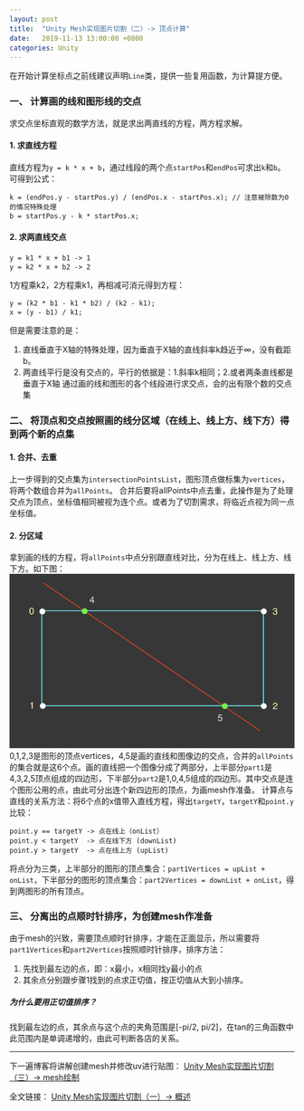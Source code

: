 ```yaml
---
layout: post
title:  "Unity Mesh实现图片切割（二）-> 顶点计算"
date:   2019-11-13 13:00:00 +0800
categories: Unity
---
```


在开始计算坐标点之前线建议声明```Line```类，提供一些复用函数，为计算提方便。
### 一、 计算画的线和图形线的交点
求交点坐标直观的数学方法，就是求出两直线的方程，两方程求解。
#### 1. 求直线方程
直线方程为```y = k * x + b```，通过线段的两个点```startPos```和```endPos```可求出```k```和```b```。
可得到公式：
```
k = (endPos.y - startPos.y) / (endPos.x - startPos.x); // 注意被除数为0的情况特殊处理
b = startPos.y - k * startPos.x;
```
#### 2. 求两直线交点

```
y = k1 * x + b1	-> 1
y = k2 * x + b2 -> 2
```
1方程乘k2，2方程乘k1，再相减可消元得到方程：
```
y = (k2 * b1 - k1 * b2) / (k2 - k1);
x = (y - b1) / k1;
```
但是需要注意的是：
1. 直线垂直于X轴的特殊处理，因为垂直于X轴的直线斜率k趋近于∞，没有截距b。
2. 两直线平行是没有交点的，平行的依据是：1.斜率k相同；2.或者两条直线都是垂直于X轴
通过画的线和图形的各个线段进行求交点，会的出有限个数的交点集
### 二、 将顶点和交点按照画的线分区域（在线上、线上方、线下方）得到两个新的点集
#### 1. 合并、去重
上一步得到的交点集为```intersectionPointsList```，图形顶点做标集为```vertices```，将两个数组合并为```allPoints```。
合并后要将allPoints中点去重，此操作是为了处理交点为顶点，坐标值相同被视为连个点。或者为了切割需求，将临近点视为同一点坐标值。
#### 2. 分区域
拿到画的线的方程，将```allPoints```中点分别跟直线对比，分为在线上、线上方、线下方。如下图：
![在这里插入图片描述](/styles/images/slice_sprite/slice_point.png)
0,1,2,3是图形的顶点vertices，4,5是画的直线和图像边的交点，合并的```allPoints```的集合就是这6个点。画的直线把一个图像分成了两部分，上半部分```part1```是4,3,2,5顶点组成的四边形，下半部分```part2```是1,0,4,5组成的四边形。其中交点是连个图形公用的点，由此可分出连个新四边形的顶点，为画mesh作准备。
计算点与直线的关系方法：将6个点的x值带入直线方程，得出```targetY```，```targetY```和```point.y```比较：
```
point.y == targetY -> 点在线上（onList）
point.y < targetY  -> 点在线下方 (downList)
point.y > targetY  -> 点在线上方 (upList)
```
将点分为三类，上半部分的图形的顶点集合：```part1Vertices = upList + onList```，下半部分的图形的顶点集合：```part2Vertices = downList + onList```，得到两图形的所有顶点。
### 三、 分离出的点顺时针排序，为创建mesh作准备
由于mesh的兴致，需要顶点顺时针排序，才能在正面显示，所以需要将```part1Vertices```和```part2Vertices```按照顺时针排序，排序方法：
1. 先找到最左边的点，即：x最小，x相同找y最小的点
2. 其余点分别跟步骤1找到的点求正切值，按正切值从大到小排序。
##### 为什么要用正切值排序？
找到最左边的点，其余点与这个点的夹角范围是[-pi/2, pi/2]，在tan的三角函数中此范围内是单调递增的，由此可判断各店的关系。

---
下一遍博客将讲解创建mesh并修改uv进行贴图：
[Unity Mesh实现图片切割（三）-> mesh绘制](https://yiyuan1130.github.io/unity/2019/11/13/slice_sprite_3.html)

全文链接： [Unity Mesh实现图片切割（一）-> 概述](https://yiyuan1130.github.io/unity/2019/11/13/slice_sprite_start.html)